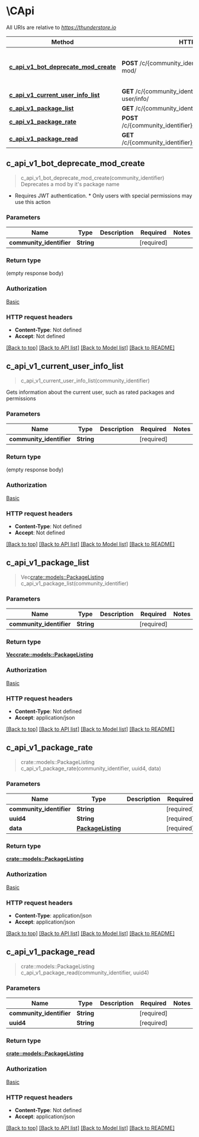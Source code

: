 # \CApi

All URIs are relative to *https://thunderstore.io*

Method | HTTP request | Description
------------- | ------------- | -------------
[**c_api_v1_bot_deprecate_mod_create**](CApi.md#c_api_v1_bot_deprecate_mod_create) | **POST** /c/{community_identifier}/api/v1/bot/deprecate-mod/ | Deprecates a mod by it's package name
[**c_api_v1_current_user_info_list**](CApi.md#c_api_v1_current_user_info_list) | **GET** /c/{community_identifier}/api/v1/current-user/info/ | 
[**c_api_v1_package_list**](CApi.md#c_api_v1_package_list) | **GET** /c/{community_identifier}/api/v1/package/ | 
[**c_api_v1_package_rate**](CApi.md#c_api_v1_package_rate) | **POST** /c/{community_identifier}/api/v1/package/{uuid4}/rate/ | 
[**c_api_v1_package_read**](CApi.md#c_api_v1_package_read) | **GET** /c/{community_identifier}/api/v1/package/{uuid4}/ | 



## c_api_v1_bot_deprecate_mod_create

> c_api_v1_bot_deprecate_mod_create(community_identifier)
Deprecates a mod by it's package name

* Requires JWT authentication. * Only users with special permissions may use this action

### Parameters


Name | Type | Description  | Required | Notes
------------- | ------------- | ------------- | ------------- | -------------
**community_identifier** | **String** |  | [required] |

### Return type

 (empty response body)

### Authorization

[Basic](../README.md#Basic)

### HTTP request headers

- **Content-Type**: Not defined
- **Accept**: Not defined

[[Back to top]](#) [[Back to API list]](../README.md#documentation-for-api-endpoints) [[Back to Model list]](../README.md#documentation-for-models) [[Back to README]](../README.md)


## c_api_v1_current_user_info_list

> c_api_v1_current_user_info_list(community_identifier)


Gets information about the current user, such as rated packages and permissions

### Parameters


Name | Type | Description  | Required | Notes
------------- | ------------- | ------------- | ------------- | -------------
**community_identifier** | **String** |  | [required] |

### Return type

 (empty response body)

### Authorization

[Basic](../README.md#Basic)

### HTTP request headers

- **Content-Type**: Not defined
- **Accept**: Not defined

[[Back to top]](#) [[Back to API list]](../README.md#documentation-for-api-endpoints) [[Back to Model list]](../README.md#documentation-for-models) [[Back to README]](../README.md)


## c_api_v1_package_list

> Vec<crate::models::PackageListing> c_api_v1_package_list(community_identifier)


### Parameters


Name | Type | Description  | Required | Notes
------------- | ------------- | ------------- | ------------- | -------------
**community_identifier** | **String** |  | [required] |

### Return type

[**Vec<crate::models::PackageListing>**](PackageListing.md)

### Authorization

[Basic](../README.md#Basic)

### HTTP request headers

- **Content-Type**: Not defined
- **Accept**: application/json

[[Back to top]](#) [[Back to API list]](../README.md#documentation-for-api-endpoints) [[Back to Model list]](../README.md#documentation-for-models) [[Back to README]](../README.md)


## c_api_v1_package_rate

> crate::models::PackageListing c_api_v1_package_rate(community_identifier, uuid4, data)


### Parameters


Name | Type | Description  | Required | Notes
------------- | ------------- | ------------- | ------------- | -------------
**community_identifier** | **String** |  | [required] |
**uuid4** | **String** |  | [required] |
**data** | [**PackageListing**](PackageListing.md) |  | [required] |

### Return type

[**crate::models::PackageListing**](PackageListing.md)

### Authorization

[Basic](../README.md#Basic)

### HTTP request headers

- **Content-Type**: application/json
- **Accept**: application/json

[[Back to top]](#) [[Back to API list]](../README.md#documentation-for-api-endpoints) [[Back to Model list]](../README.md#documentation-for-models) [[Back to README]](../README.md)


## c_api_v1_package_read

> crate::models::PackageListing c_api_v1_package_read(community_identifier, uuid4)


### Parameters


Name | Type | Description  | Required | Notes
------------- | ------------- | ------------- | ------------- | -------------
**community_identifier** | **String** |  | [required] |
**uuid4** | **String** |  | [required] |

### Return type

[**crate::models::PackageListing**](PackageListing.md)

### Authorization

[Basic](../README.md#Basic)

### HTTP request headers

- **Content-Type**: Not defined
- **Accept**: application/json

[[Back to top]](#) [[Back to API list]](../README.md#documentation-for-api-endpoints) [[Back to Model list]](../README.md#documentation-for-models) [[Back to README]](../README.md)

